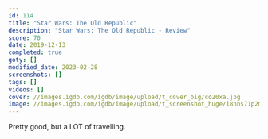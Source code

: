 ```yaml
---
id: 114
title: "Star Wars: The Old Republic"
description: "Star Wars: The Old Republic - Review"
score: 70
date: 2019-12-13
completed: true
goty: []
modified_date: 2023-02-28
screenshots: []
tags: []
videos: []
cover: //images.igdb.com/igdb/image/upload/t_cover_big/co20xa.jpg
image: //images.igdb.com/igdb/image/upload/t_screenshot_huge/i8nns71p2m4nzy6u0b26.jpg
---
```

Pretty good, but a LOT of travelling.